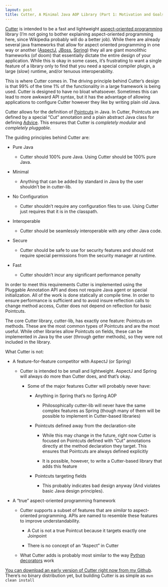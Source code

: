 ```yaml
---
layout: post
title: Cutter, A Minimal Java AOP Library (Part 1: Motivation and Goals) 
---
```

[Cutter](https://github.com/Spaceman1701/Cutter) is intended to be a fast and
lightweight [aspect-oriented
programming](https://en.wikipedia.org/wiki/Aspect-oriented_programming) library
(I’m not going to bother explaining aspect-oriented programming here, since
Wikipedia probably will do a better job). While there are already several java
frameworks that allow for aspect oriented programming in one way or another
([AspectJ](https://eclipse.org/aspectj/index.php),
[JBoss](http://jbossaop.jboss.org/),
[Spring](https://docs.spring.io/spring/docs/current/spring-framework-reference/html/aop.html))
they all are giant monolithic frameworks (of doom) that essentially dictate the
entire design of your application. While this is okay in some cases, it’s
frustrating to want a single feature of a library only to find that you need a
special compiler plugin, a large (slow) runtime, and/or tenuous
interoperability.

This is where Cutter comes in. The driving principle behind Cutter’s design is
that 99% of the time 1% of the functionality in a large framework is being used.
Cutter is designed to have no bloat whatsoever. Sometimes this can lead to more
awkward API syntax, but it has the advantage of allowing applications to
configure Cutter however they like by writing plain old Java.

Cutter allows for the definition of
[Pointcuts](https://en.wikipedia.org/wiki/Pointcut) in Java. In Cutter,
Pointcuts are defined by a special “Cut” annotation and a plain abstract Java
class for defining [Advice](https://en.wikipedia.org/wiki/Advice_(programming)).
This ensures that Cutter is *completely modular* and *completely pluggable*.

The guiding principles behind Cutter are:

-   Pure Java

    -   Cutter should 100% pure Java. Using Cutter should be 100% pure Java.

-   Minimal

    -   Anything that can be added by standard in Java by the user shouldn’t be
        in cutter-lib.

-   No Configuration

    -   Cutter shouldn’t require any configuration files to use. Using Cutter
        just requires that it is in the classpath.

-   Interoperable

    -   Cutter should be seamlessly interoperable with any other Java code.

-   Secure

    -   Cutter should be safe to use for security features and should not
        require special permissions from the security manager at runtime.

-   Fast

    -   Cutter shouldn’t incur any significant performance penalty

In order to meet this requirements Cutter is implemented using the Pluggable
Annotation API and does not require Java agent or special initialization. All of
the work is done statically at compile time. In order to ensure performance is
sufficient and to avoid insure reflection calls to change method access, Cutter
does not depend on reflection for basic Pointcuts.

The core Cutter library, cutter-lib, has exactly one feature: Pointcuts on
methods. These are the most common types of Pointcuts and are the most useful.
While other libraries allow Pointcuts on fields, these can be implemented in
Java by the user (through getter methods), so they were not included in the
library.

What Cutter is not:

-   A feature-for-feature competitor with AspectJ (or Spring)

    -   Cutter is intended to be small and lightweight. AspectJ and Spring will
        always do more than Cutter does, and that’s okay.

        -   Some of the major features Cutter will probably never have:

            -   Anything in Spring that’s no Spring AOP

                -   Philosophically cutter-lib will never have the same complex
                    features as Spring (though many of them will be possible to
                    implement in Cutter-based libraries)

            -   Pointcuts defined away from the declaration-site

                -   While this may change in the future, right now Cutter is
                    focused on Pointcuts defined with “Cut” annotations directly
                    at the method declaration they target. This ensures that
                    Pointcuts are always defined explicitly

                -   It is possible, however, to write a Cutter-based library
                    that adds this feature

            -   Pointcuts targeting fields

                -   This probably indicates bad design anyway (And violates
                    basic Java design principles).

-   A “true” aspect-oriented programming framework

    -   Cutter supports a subset of features that are *similar* to
        aspect-oriented programming. APIs are named to resemble these features
        to improve understandability.

        -   A Cut is not a true Pointcut because it targets exactly one
            Joinpoint

        -   There is no concept of an “Aspect” in Cutter

    -   What Cutter adds is probably most similar to the way [Python
        decorators](https://wiki.python.org/moin/PythonDecorators) work

[You can download an early version of Cutter right now from my Github](https://github.com/Spaceman1701/Cutter). There’s no binary distribution
yet, but building Cutter is as simple as ```mvn clean install```
